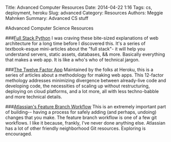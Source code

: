 Title: Advanced Computer Resources
Date: 2014-04-22 1:16
Tags: cs, deployment, heroku
Slug: advanced
Category: Resources
Authors: Meggie Mahnken
Summary: Advanced CS stuff	

#Advanced Computer Science Resources

###[Full Stack Python](http://www.fullstackpython.com/)
I was craving these bite-sized explanations of web architecture for a long time before I discovered this. It's a series of textbook-esque mini-articles about the "full stack"- it will help you understand servers, static assets, databases, && more. Basically everything that makes a web app. It is like a who's who of technical jargon. 

###[The Twelve Factor App](http://12factor.net/)
Maintained by the folks at Heroku, this is a series of articles about a methodology for making web apps. This 12-factor methology addresses minimizing divergence between already-live code and developing code, the necessities of scaling up without restructuring, deploying on cloud platforms, and a lot more, all with less techno-babble and more technical details. 

###[Atlassian's Feature Branch Workflow](https://www.atlassian.com/git/workflows#!workflow-feature-branch)
This is an extremely important part of building-- having a process for safely adding (and perhaps, undoing) changes that you make. The feature branch workflow is one of a few git workflows. I like it because, frankly, I've never done anything else. Atlassian has a lot of other friendly neighborhood Git resources. Exploring is encouraged.




